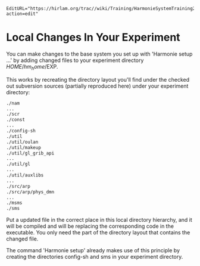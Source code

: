 ```@meta
EditURL="https://hirlam.org/trac//wiki/Training/HarmonieSystemTraining2011/Lecture/Installation/LocalChanges?action=edit"
```
# Local Changes In Your Experiment
You can make changes to the base system you set up with 'Harmonie setup ...' by adding changed files to your experiment directory $HOME/hm_home/$EXP.

This works by recreating the directory layout you'll find under the checked out subversion sources (partially reproduced here) under your experiment directory:
```bash
./nam
...
./scr
./const
...
./config-sh
./util
./util/oulan
./util/makeup
./util/gl_grib_api
...
./util/gl
...
./util/auxlibs
...
./src/arp
./src/arp/phys_dmn
...
./msms
./sms
```
Put a updated file in the correct place in this local directory hierarchy, and it will be compiled and will be replacing the corresponding code in the executable. You only need the part of the directory layout that contains the changed file.

The command 'Harmonie setup' already makes use of this principle by creating the directories config-sh and sms in your experiment directory.